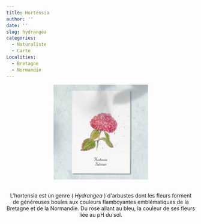 ```yaml
---
title: Hortensia
author: ''
date: ''
slug: hydrangea
categories:
  - Naturaliste
  - Carte
Localities:
  - Bretagne
  - Normandie
---
```

<center>
<img alt="[Hortensia rose à l'aquarelle]" src="hydrangea-featured-image.jpg" width=50%> 

<p>
<br>
L'hortensia est un genre (<i> Hydrangea </i>) d'arbustes dont les fleurs forment de généreuses boules aux couleurs flamboyantes emblématiques de la Bretagne et de la Normandie. Du rose allant au bleu, la couleur de ses fleurs liée au pH du sol.
</p>
</center>

